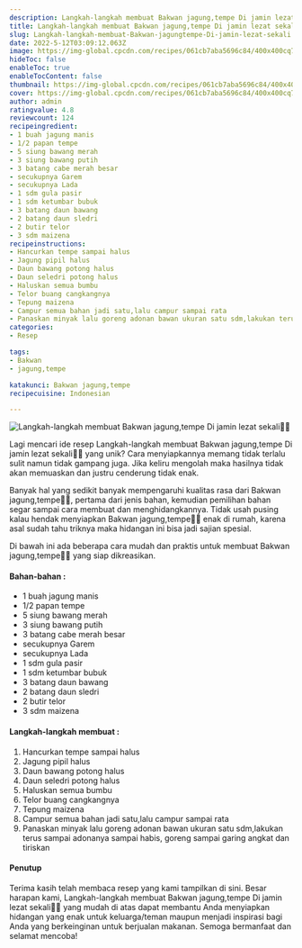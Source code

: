 ```yaml
---
description: Langkah-langkah membuat Bakwan jagung,tempe Di jamin lezat sekali"
title: Langkah-langkah membuat Bakwan jagung,tempe Di jamin lezat sekali
slug: Langkah-langkah-membuat-Bakwan-jagungtempe-Di-jamin-lezat-sekali
date: 2022-5-12T03:09:12.063Z
image: https://img-global.cpcdn.com/recipes/061cb7aba5696c84/400x400cq70/photo.jpg
hideToc: false
enableToc: true
enableTocContent: false
thumbnail: https://img-global.cpcdn.com/recipes/061cb7aba5696c84/400x400cq70/photo.jpg
cover: https://img-global.cpcdn.com/recipes/061cb7aba5696c84/400x400cq70/photo.jpg
author: admin
ratingvalue: 4.8
reviewcount: 124
recipeingredient:
- 1 buah jagung manis
- 1/2 papan tempe
- 5 siung bawang merah
- 3 siung bawang putih
- 3 batang cabe merah besar
- secukupnya Garem
- secukupnya Lada
- 1 sdm gula pasir
- 1 sdm ketumbar bubuk
- 3 batang daun bawang
- 2 batang daun sledri
- 2 butir telor
- 3 sdm maizena
recipeinstructions:
- Hancurkan tempe sampai halus
- Jagung pipil halus
- Daun bawang potong halus
- Daun seledri potong halus
- Haluskan semua bumbu
- Telor buang cangkangnya
- Tepung maizena
- Campur semua bahan jadi satu,lalu campur sampai rata
- Panaskan minyak lalu goreng adonan bawan ukuran satu sdm,lakukan terus sampai adonanya sampai habis, goreng sampai garing angkat dan tiriskan
categories:
- Resep

tags:
- Bakwan
- jagung,tempe

katakunci: Bakwan jagung,tempe
recipecuisine: Indonesian

---
```


![Langkah-langkah membuat Bakwan jagung,tempe Di jamin lezat sekali👩‍🍳](https://img-global.cpcdn.com/recipes/061cb7aba5696c84/400x400cq70/photo.jpg)

Lagi mencari ide resep Langkah-langkah membuat Bakwan jagung,tempe Di jamin lezat sekali👩‍🍳 yang unik? Cara menyiapkannya memang tidak terlalu sulit namun tidak gampang juga. Jika keliru mengolah maka hasilnya tidak akan memuaskan dan justru cenderung tidak enak.

Banyak hal yang sedikit banyak mempengaruhi kualitas rasa dari Bakwan jagung,tempe👩‍🍳, pertama dari jenis bahan, kemudian pemilihan bahan segar sampai cara membuat dan menghidangkannya. Tidak usah pusing kalau hendak menyiapkan Bakwan jagung,tempe👩‍🍳 enak di rumah, karena asal sudah tahu triknya maka hidangan ini bisa jadi sajian spesial.

Di bawah ini ada beberapa cara mudah dan praktis untuk membuat Bakwan jagung,tempe👩‍🍳 yang siap dikreasikan.

<!--inarticleads1-->

#### Bahan-bahan :

- 1 buah jagung manis
- 1/2 papan tempe
- 5 siung bawang merah
- 3 siung bawang putih
- 3 batang cabe merah besar
- secukupnya Garem
- secukupnya Lada
- 1 sdm gula pasir
- 1 sdm ketumbar bubuk
- 3 batang daun bawang
- 2 batang daun sledri
- 2 butir telor
- 3 sdm maizena

<!--inarticleads2-->

#### Langkah-langkah membuat :

1. Hancurkan tempe sampai halus
1. Jagung pipil halus
1. Daun bawang potong halus
1. Daun seledri potong halus
1. Haluskan semua bumbu
1. Telor buang cangkangnya
1. Tepung maizena
1. Campur semua bahan jadi satu,lalu campur sampai rata
1. Panaskan minyak lalu goreng adonan bawan ukuran satu sdm,lakukan terus sampai adonanya sampai habis, goreng sampai garing angkat dan tiriskan

#### Penutup

Terima kasih telah membaca resep yang kami tampilkan di sini. Besar harapan kami, Langkah-langkah membuat Bakwan jagung,tempe Di jamin lezat sekali👩‍🍳 yang mudah di atas dapat membantu Anda menyiapkan hidangan yang enak untuk keluarga/teman maupun menjadi inspirasi bagi Anda yang berkeinginan untuk berjualan makanan. Semoga bermanfaat dan selamat mencoba!